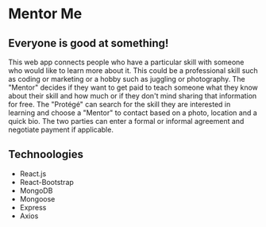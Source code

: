 # Mentor Me

## Everyone is good at something!

 This web app connects people who have a particular skill with someone who would like to learn more about it. This could be a professional skill such as coding or marketing or a hobby such as juggling or photography. The "Mentor" decides if they want to get paid to teach someone what they know about their skill and how much or if they don't mind sharing that information for free. The "Protégé" can search for the skill they are interested in learning and choose a "Mentor" to contact based on a photo, location and a quick bio. The two parties can enter a formal or informal agreement and negotiate payment if applicable.

## Technoologies
* React.js
* React-Bootstrap
* MongoDB
* Mongoose
* Express
* Axios

